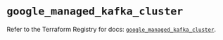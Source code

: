 # `google_managed_kafka_cluster`

Refer to the Terraform Registry for docs: [`google_managed_kafka_cluster`](https://registry.terraform.io/providers/hashicorp/google-beta/5.36.0/docs/resources/google_managed_kafka_cluster).
